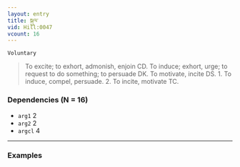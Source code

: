 ```yaml
---
layout: entry
title: སྐུལ་
vid: Hill:0047
vcount: 16
---
```

`Voluntary` 
> To excite; to exhort, admonish, enjoin CD\.
To induce; exhort, urge; to request to do something; to persuade DK\.
 To motivate, incite DS\.
 1\.
 To induce, compel, persuade\.
 2\.
 To incite, motivate TC\.

### Dependencies (N = 16)
* `arg1` 2
* `arg2` 2
* `argcl` 4

---

### Examples




